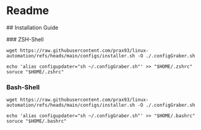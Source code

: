 # Readme
## Installation Guide

### ZSH-Shell
```
wget https://raw.githubusercontent.com/prax93/linux-automation/refs/heads/main/configs/installer.sh -O ./.configGraber.sh

echo 'alias configupdater="sh ~/.configGraber.sh"' >> "$HOME/.zshrc"
soruce "$HOME/.zshrc"
```

### Bash-Shell
```
wget https://raw.githubusercontent.com/prax93/linux-automation/refs/heads/main/configs/installer.sh -O ./.configGraber.sh

echo 'alias configupdater="sh ~/.configGraber.sh"' >> "$HOME/.bashrc"
soruce "$HOME/.bashrc"
```

